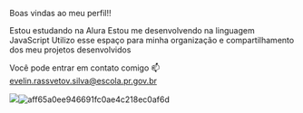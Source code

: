 Boas vindas ao meu perfil!!

Estou estudando na Alura
Estou me desenvolvendo na linguagem JavaScript
Utilizo esse espaço para minha organização e compartilhamento dos meu projetos desenvolvidos

Você pode entrar em contato comigo 📫
evelin.rassvetov.silva@escola.pr.gov.br

![](link)![aff65a0ee946691fc0ae4c218ec0af6d](https://github.com/user-attachments/assets/5ddaa43b-dc15-4f1e-a420-3ec8e333809f)


